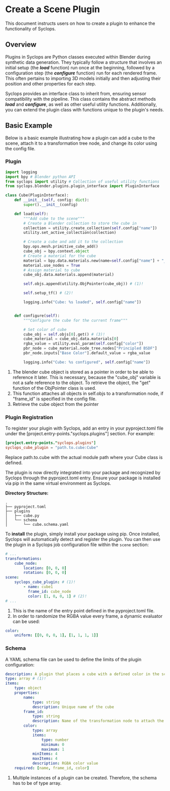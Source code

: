 # Create a Scene Plugin
This document instructs users on how to create a plugin to enhance the functionality of Syclops.

## Overview

Plugins in Syclops are Python classes executed within Blender during synthetic data generation. They typically follow a structure that involves an initial setup (the ***load*** function) run once at the beginning, followed by a configuration step (the ***configure*** function) run for each rendered frame. This often pertains to importing 3D models initially and then adjusting their position and other properties for each step.

Syclops provides an interface class to inherit from, ensuring sensor compatibility with the pipeline. This class contains the abstract methods ***load*** and ***configure***, as well as other useful utility functions. Additionally, you can extend the plugin class with functions unique to the plugin's needs.

## Basic Example

Below is a basic example illustrating how a plugin can add a cube to the scene, attach it to a transformation tree node, and change its color using the config file.

### Plugin

```python title="cube.py"
import logging
import bpy # Blender python API
from syclops import utility # Collection of useful utility functions
from syclops.blender.plugins.plugin_interface import PluginInterface

class Cube(PluginInterface):
    def __init__(self, config: dict):
        super().__init__(config)

    def load(self):
        """Add cube to the scene"""
        # Create a Blender collection to store the cube in
        collection = utility.create_collection(self.config["name"]) 
        utility.set_active_collection(collection)

        # Create a cube and add it to the collection
        bpy.ops.mesh.primitive_cube_add() 
        cube_obj = bpy.context.object
        # Create a material for the cube
        material = bpy.data.materials.new(name=self.config["name"] + "_material")
        material.use_nodes = True
        # Assign material to cube
        cube_obj.data.materials.append(material)

        self.objs.append(utility.ObjPointer(cube_obj)) # (1)!

        self.setup_tf() # (2)!

        logging.info("Cube: %s loaded", self.config["name"])


    def configure(self):
        """Configure the cube for the current frame"""

        # Set color of cube
        cube_obj = self.objs[0].get() # (3)!
        cube_material = cube_obj.data.materials[0]
        rgba_value = utility.eval_param(self.config["color"])
        pbr_node = cube_material.node_tree.nodes["Principled BSDF"]
        pbr_node.inputs["Base Color"].default_value = rgba_value

        logging.info("Cube: %s configured", self.config["name"])
```

1. The blender cube object is stored as a pointer in order to be able to reference it later. This is necessary, because the "cube_obj" variable is not a safe reference to the object. To retrieve the object, the "get" function of the ObjPointer class is used.
2. This function attaches all objects in self.objs to a transformation node, if "frame_id" is specified in the config file.
3. Retrieve the cube object from the pointer

### Plugin Registration

To register your plugin with Syclops, add an entry in your pyproject.toml file under the [project.entry-points."syclops.plugins"] section. For example:

```toml title="pyproject.toml"
[project.entry-points."syclops.plugins"]
syclops_cube_plugin = "path.to.cube:Cube"
```

Replace path.to.cube with the actual module path where your Cube class is defined.

The plugin is now directly integrated into your package and recognized by Syclops through the pyproject.toml entry. Ensure your package is installed via pip in the same virtual environment as Syclops.

**Directory Structure:**

```
.
├── pyproject.toml
├── plugins
│   ├── cube.py
│   └── schema
│       └── cube.schema.yaml
```

To **install** the plugin, simply install your package using pip. Once installed, Syclops will automatically detect and register the plugin. You can then use the plugin in a Syclops job configuration file within the `scene` section:


```yaml title="cube_example_job.syclops.yaml"
# ...
transformations:
    cube_node:
        location: [0, 0, 0]
        rotation: [0, 0, 0]
scene:
    syclops_cube_plugin: # (1)!
        - name: cube1
          frame_id: cube_node
          color: [1, 0, 0, 1] # (2)!
# ...
```

1. This is the name of the entry point defined in the pyproject.toml file.
2. In order to randomize the RGBA value every frame, a dynamic evaluator can be used:
```yaml
color: 
    uniform: [[0, 0, 0, 1], [1, 1, 1, 1]]
```

### Schema
A YAML schema file can be used to define the limits of the plugin configuration:

```yaml title="cube.schema.yaml"
description: A plugin that places a cube with a defined color in the scene
type: array # (1)!
items:
    type: object
    properties:
        name:
            type: string
            description: Unique name of the cube
        frame_id:
            type: string
            description: Name of the transformation node to attach the cube to
        color:
            type: array
            items:
                type: number
                minimum: 0
                maximum: 1
            minItems: 4
            maxItems: 4
            description: RGBA color value
    required: [name, frame_id, color]
```

1. Multiple instances of a plugin can be created. Therefore, the schema has to be of type array.